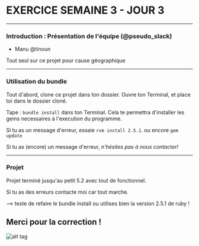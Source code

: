 # EXERCICE SEMAINE 3 - JOUR 3

-------------

### Introduction : Présentation de l'équipe (@pseudo_slack)
- Manu @tinoun 

Tout seul sur ce projet pour cause géographique 

-------------

### Utilisation du bundle

Tout d'abord, clone ce projet dans ton dossier.
Ouvre ton Terminal, et place toi dans le dossier cloné.

Tape : `bundle install` dans ton Terminal.
Cela te permettra d'installer les gems necessaires à l'execution du programme.

Si tu as un message d'erreur, essaie `rvm install 2.5.1`.
ou encore `gem update`

Si tu as (encore) un message d'erreur, *n'hésites pas à nous contacter!*

------------

### Projet 

Projet terminé jusqu'au petit 5.2 avec tout de fonctionnel. 

Si tu as des erreurs contacte moi car tout marche. 

--> teste de refaire le bundle install ou utilises bien la version 2.5.1 de ruby ! 



## Merci pour la correction ! 


![alt tag](https://user-images.githubusercontent.com/37908682/38898586-acc9ed70-4295-11e8-9433-fa83027043be.png)
